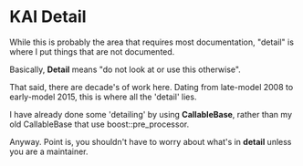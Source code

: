 # KAI Detail

While this is probably the area that requires most documentation,
"detail" is where I put things that are not documented.

Basically, __Detail__ means "do not look at or use this otherwise". 

That said, there are decade's of work here. Dating from late-model 2008
to early-model 2015, this is where all the 'detail' lies.

I have already done some 'detailing' by using __CallableBase__, rather
than my old CallableBase that use boost::pre_processor. 

Anyway. Point is, you shouldn't have to worry about what's in __detail__ 
unless you are a maintainer.
